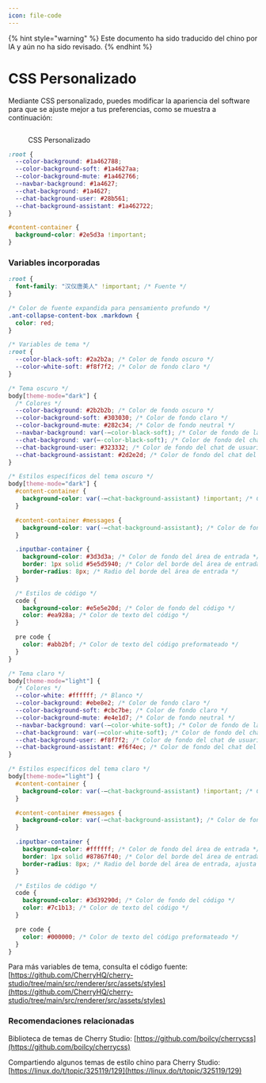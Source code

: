 ```yaml
---
icon: file-code
---
```


{% hint style="warning" %}
Este documento ha sido traducido del chino por IA y aún no ha sido revisado.
{% endhint %}

# CSS Personalizado

Mediante CSS personalizado, puedes modificar la apariencia del software para que se ajuste mejor a tus preferencias, como se muestra a continuación:

<figure><img src="../../.gitbook/assets/telegram-cloud-photo-size-5-6311935435315724879-y.jpg" alt=""><figcaption><p>CSS Personalizado</p></figcaption></figure>

```css
:root {
  --color-background: #1a462788;
  --color-background-soft: #1a4627aa;
  --color-background-mute: #1a462766;
  --navbar-background: #1a4627;
  --chat-background: #1a4627;
  --chat-background-user: #28b561;
  --chat-background-assistant: #1a462722;
}

#content-container {
  background-color: #2e5d3a !important;
}
```

### Variables incorporadas

```css
:root {
  font-family: "汉仪唐美人" !important; /* Fuente */
}

/* Color de fuente expandida para pensamiento profundo */
.ant-collapse-content-box .markdown {
  color: red;
}

/* Variables de tema */
:root {
  --color-black-soft: #2a2b2a; /* Color de fondo oscuro */
  --color-white-soft: #f8f7f2; /* Color de fondo claro */
}

/* Tema oscuro */
body[theme-mode="dark"] {
  /* Colores */
  --color-background: #2b2b2b; /* Color de fondo oscuro */
  --color-background-soft: #303030; /* Color de fondo claro */
  --color-background-mute: #282c34; /* Color de fondo neutral */
  --navbar-background: var(-–color-black-soft); /* Color de fondo de la barra de navegación */
  --chat-background: var(–-color-black-soft); /* Color de fondo del chat */
  --chat-background-user: #323332; /* Color de fondo del chat de usuario */
  --chat-background-assistant: #2d2e2d; /* Color de fondo del chat del asistente */
}

/* Estilos específicos del tema oscuro */
body[theme-mode="dark"] {
  #content-container {
    background-color: var(-–chat-background-assistant) !important; /* Color de fondo del contenedor de contenido */
  }

  #content-container #messages {
    background-color: var(-–chat-background-assistant); /* Color de fondo de los mensajes */
  }

  .inputbar-container {
    background-color: #3d3d3a; /* Color de fondo del área de entrada */
    border: 1px solid #5e5d5940; /* Color del borde del área de entrada */
    border-radius: 8px; /* Radio del borde del área de entrada */
  }

  /* Estilos de código */
  code {
    background-color: #e5e5e20d; /* Color de fondo del código */
    color: #ea928a; /* Color de texto del código */
  }

  pre code {
    color: #abb2bf; /* Color de texto del código preformateado */
  }
}

/* Tema claro */
body[theme-mode="light"] {
  /* Colores */
  --color-white: #ffffff; /* Blanco */
  --color-background: #ebe8e2; /* Color de fondo claro */
  --color-background-soft: #cbc7be; /* Color de fondo claro */
  --color-background-mute: #e4e1d7; /* Color de fondo neutral */
  --navbar-background: var(-–color-white-soft); /* Color de fondo de la barra de navegación */
  --chat-background: var(-–color-white-soft); /* Color de fondo del chat */
  --chat-background-user: #f8f7f2; /* Color de fondo del chat de usuario */
  --chat-background-assistant: #f6f4ec; /* Color de fondo del chat del asistente */
}

/* Estilos específicos del tema claro */
body[theme-mode="light"] {
  #content-container {
    background-color: var(-–chat-background-assistant) !important; /* Color de fondo del contenedor de contenido */
  }

  #content-container #messages {
    background-color: var(-–chat-background-assistant); /* Color de fondo de los mensajes */
  }

  .inputbar-container {
    background-color: #ffffff; /* Color de fondo del área de entrada */
    border: 1px solid #87867f40; /* Color del borde del área de entrada */
    border-radius: 8px; /* Radio del borde del área de entrada, ajusta al tamaño que prefieras */
  }

  /* Estilos de código */
  code {
    background-color: #3d39290d; /* Color de fondo del código */
    color: #7c1b13; /* Color de texto del código */
  }

  pre code {
    color: #000000; /* Color de texto del código preformateado */
  }
}
```

Para más variables de tema, consulta el código fuente: [https://github.com/CherryHQ/cherry-studio/tree/main/src/renderer/src/assets/styles](https://github.com/CherryHQ/cherry-studio/tree/main/src/renderer/src/assets/styles)

### Recomendaciones relacionadas

Biblioteca de temas de Cherry Studio: [https://github.com/boilcy/cherrycss](https://github.com/boilcy/cherrycss)

Compartiendo algunos temas de estilo chino para Cherry Studio: [https://linux.do/t/topic/325119/129](https://linux.do/t/topic/325119/129)